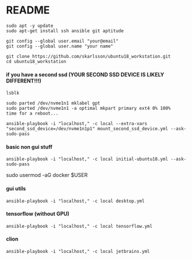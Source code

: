 # README #

```
sudo apt -y update
sudo apt-get install ssh ansible git aptitude

git config --global user.email "your@email"
git config --global user.name "your name"

git clone https://github.com/skarlsson/ubuntu18_workstation.git
cd ubuntu18_workstation
```

#### if you have a second ssd (YOUR SECOND SSD DEVICE IS LIKELY DIFFERENT!!!)
```
lsblk

sudo parted /dev/nvme1n1 mklabel gpt
sudo parted /dev/nvme1n1 -a optimal mkpart primary ext4 0% 100%
time for a reboot...

ansible-playbook -i "localhost," -c local --extra-vars "second_ssd_device=/dev/nvme1n1p1" mount_second_ssd_device.yml --ask-sudo-pass 
```

#### basic non gui stuff
```
ansible-playbook -i "localhost," -c local initial-ubuntu18.yml --ask-sudo-pass 
```

sudo usermod -aG docker $USER


#### gui utils
```
ansible-playbook -i "localhost," -c local desktop.yml
```

#### tensorflow (without GPU)
```
ansible-playbook -i "localhost," -c local tensorflow.yml
```

#### clion
```
ansible-playbook -i "localhost," -c local jetbrains.yml
```
